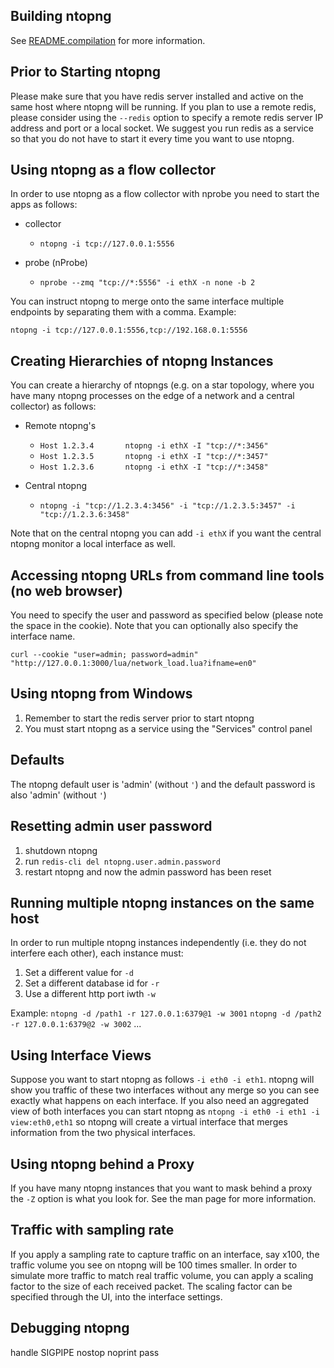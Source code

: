 Building ntopng
---------------
See [README.compilation](README.compilation) for more information.

Prior to Starting ntopng
---------------------
Please make sure that you have redis server installed and active on the same host
where ntopng will be running. If you plan to use a remote redis, please consider
using the `--redis` option to specify a remote redis server IP address and port
or a local socket. We suggest you run redis as a service so that you do not have
to start it every time you want to use ntopng.


Using ntopng as a flow collector
--------------------------------
In order to use ntopng as a flow collector with nprobe you need to start the
apps as follows:

- collector
  - `ntopng -i tcp://127.0.0.1:5556`

- probe (nProbe)
  - `nprobe --zmq "tcp://*:5556" -i ethX -n none -b 2`

You can instruct ntopng to merge onto the same interface multiple endpoints by
separating them with a comma. Example:

`ntopng -i tcp://127.0.0.1:5556,tcp://192.168.0.1:5556`


Creating Hierarchies of ntopng Instances
----------------------------------------
You can create a hierarchy of ntopngs (e.g. on a star topology, where you have many
ntopng processes on the edge of a network and a central collector) as follows:

- Remote ntopng's
  - `Host 1.2.3.4		ntopng -i ethX -I "tcp://*:3456"`
  - `Host 1.2.3.5		ntopng -i ethX -I "tcp://*:3457"`
  - `Host 1.2.3.6		ntopng -i ethX -I "tcp://*:3458"`

- Central ntopng
  - `ntopng -i "tcp://1.2.3.4:3456" -i "tcp://1.2.3.5:3457" -i "tcp://1.2.3.6:3458"`

Note that on the central ntopng you can add `-i ethX` if you want the central ntopng
monitor a local interface as well.


Accessing ntopng URLs from command line tools (no web browser)
--------------------------------------------------------------
You need to specify the user and password as specified below (please note the space in the cookie).
Note that you can optionally also specify the interface name.

`curl --cookie "user=admin; password=admin" "http://127.0.0.1:3000/lua/network_load.lua?ifname=en0"`


Using ntopng from Windows
-------------------------
1. Remember to start the redis server prior to start ntopng
2. You must start ntopng as a service using the "Services" control panel


Defaults
--------
The ntopng default user is 'admin' (without `'`) and the default
password is also 'admin' (without `'`)


Resetting admin user password
-----------------------------
1. shutdown ntopng
2. run `redis-cli del ntopng.user.admin.password`
3. restart ntopng and now the admin password has been reset


Running multiple ntopng instances on the same host
--------------------------------------------------
In order to run multiple ntopng instances independently (i.e.
they do not interfere each other), each instance must:
1. Set a different value for `-d`
2. Set a different database id for `-r`
3. Use a different http port iwth `-w`

Example:
`ntopng -d /path1 -r 127.0.0.1:6379@1 -w 3001`
`ntopng -d /path2 -r 127.0.0.1:6379@2 -w 3002`
...

Using Interface Views
---------------------
Suppose you want to start ntopng as follows `-i eth0 -i eth1`. ntopng will show you traffic
of these two interfaces without any merge so you can see exactly what happens on each interface.
If you also need an aggregated view of both interfaces you can start ntopng
as `ntopng -i eth0 -i eth1 -i view:eth0,eth1` so ntopng will create a virtual interface
that merges information from the two physical interfaces.

Using ntopng behind a Proxy
---------------------------
If you have many ntopng instances that you want to mask behind a proxy the
`-Z` option is what you look for. See the man page for more information.

Traffic with sampling rate
--------------------------
If you apply a sampling rate to capture traffic on an interface, say x100, the
traffic volume you see on ntopng will be 100 times smaller.
In order to simulate more traffic to match real traffic volume, you can apply a
scaling factor to the size of each received packet. The scaling factor can
be specified through the UI, into the interface settings.

Debugging ntopng
----------------
handle SIGPIPE nostop noprint pass
